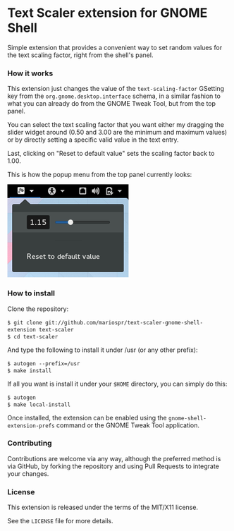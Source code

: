 # Text Scaler extension for GNOME Shell

Simple extension that provides a convenient way to set random
values for the text scaling factor, right from the shell's panel.

### How it works

This extension just changes the value of the `text-scaling-factor` GSetting
key from the `org.gnome.desktop.interface` schema, in a similar fashion to
what you can already do from the GNOME Tweak Tool, but from the top panel.

You can select the text scaling factor that you want either my dragging the
slider widget around (0.50 and 3.00 are the minimum and maximum values) or
by directly setting a specific valid value in the text entry.

Last, clicking on "Reset to default value" sets the scaling factor back to 1.00.

This is how the popup menu from the top panel currently looks:

![Screenshot](/screenshot.png)

### How to install

Clone the repository:

    $ git clone git://github.com/mariospr/text-scaler-gnome-shell-extension text-scaler
    $ cd text-scaler

And type the following to install it under /usr (or any other prefix):

    $ autogen --prefix=/usr
    $ make install

If all you want is install it under your `$HOME` directory, you can simply do this:

    $ autogen
    $ make local-install

Once installed, the extension can be enabled using the `gnome-shell-extension-prefs`
command or the GNOME Tweak Tool application.

### Contributing

Contributions are welcome via any way, although the preferred method is via GitHub,
by forking the repository and using Pull Requests to integrate your changes.

### License

This extension is released under the terms of the MIT/X11 license.

See the `LICENSE` file for more details.
